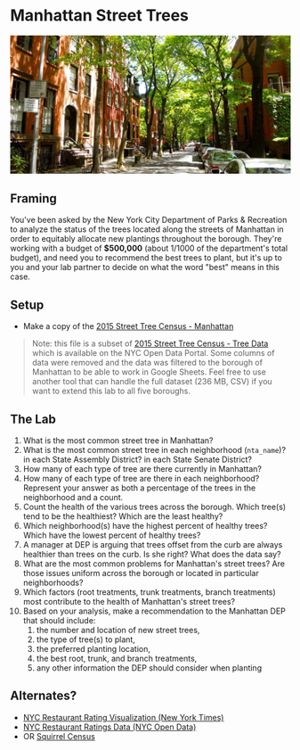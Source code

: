 # Manhattan Street Trees

![NYC Street Trees](./images/nyc-street-trees.jpg)

## Framing

You've been asked by the New York City Department of Parks & Recreation to analyze the status of the trees located along the streets of Manhattan in order to equitably allocate new plantings throughout the borough. They're working with a budget of **$500,000** (about 1/1000 of the department's total budget), and need you to recommend the best trees to plant, but it's up to you and your lab partner to decide on what the word "best" means in this case. 

## Setup

- Make a copy of the [2015 Street Tree Census - Manhattan](https://docs.google.com/spreadsheets/d/1Kta3D3B6GcSdce23mIGqpRgEzVdCenC5vwGjlJaRJtY/edit?usp=sharing)

> Note: this file is a subset of [2015 Street Tree Census - Tree Data](https://data.cityofnewyork.us/Environment/2015-Street-Tree-Census-Tree-Data/pi5s-9p35) which is available on the NYC Open Data Portal. Some columns of data were removed and the data was filtered to the borough of Manhattan to be able to work in Google Sheets. Feel free to use another tool that can handle the full dataset (236 MB, CSV) if you want to extend this lab to all five boroughs.

## The Lab

1. What is the most common street tree in Manhattan?
2. What is the most common street tree in each neighborhood (`nta_name`)? in each State Assembly District? in each State Senate District?
3. How many of each type of tree are there currently in Manhattan?
4. How many of each type of tree are there in each neighborhood? Represent your answer as both a percentage of the trees in the neighborhood and a count.
5. Count the health of the various trees across the borough. Which tree(s) tend to be the healthiest? Which are the least healthy?
6. Which neighborhood(s) have the highest percent of healthy trees? Which have the lowest percent of healthy trees?
7. A manager at DEP is arguing that trees offset from the curb are always healthier than trees on the curb. Is she right? What does the data say?
8. What are the most common problems for Manhattan's street trees? Are those issues uniform across the borough or located in particular neighborhoods?
9. Which factors (root treatments, trunk treatments, branch treatments) most contribute to the health of Manhattan's street trees?
10. Based on your analysis, make a recommendation to the Manhattan DEP that should include:
	1. the number and location of new street trees,
	2. the type of tree(s) to plant,
	3. the preferred planting location,
	4. the best root, trunk, and branch treatments,
	5. any other information the DEP should consider when planting


## Alternates?

- [NYC Restaurant Rating Visualization (New York Times)](http://archive.nytimes.com/www.nytimes.com/interactive/dining/new-york-health-department-restaurant-ratings-map.html)
- [NYC Restaurant Ratings Data (NYC Open Data)](https://data.cityofnewyork.us/Health/DOHMH-New-York-City-Restaurant-Inspection-Results/43nn-pn8j)
- OR [Squirrel Census](https://www.thesquirrelcensus.com/)
